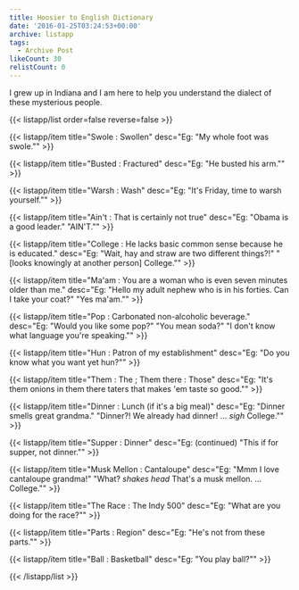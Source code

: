 ```yaml
---
title: Hoosier to English Dictionary
date: '2016-01-25T03:24:53+00:00'
archive: listapp
tags: 
  - Archive Post
likeCount: 30
relistCount: 0
---
```


I grew up in Indiana and I am here to help you understand the dialect of these mysterious people.

<!--more-->

{{< listapp/list order=false reverse=false >}}

   {{< listapp/item title="Swole : Swollen"
      desc="Eg: \"My whole foot was swole.\"" >}}

   {{< listapp/item title="Busted : Fractured"
      desc="Eg: \"He busted his arm.\"" >}}

   {{< listapp/item title="Warsh : Wash"
      desc="Eg: \"It's Friday, time to warsh yourself.\"" >}}

   {{< listapp/item title="Ain't : That is certainly not true"
      desc="Eg: \"Obama is a good leader.\" \"AIN'T.\"" >}}

   {{< listapp/item title="College : He lacks basic common sense because he is educated."
      desc="Eg: \"Wait, hay and straw are two different things?!\" \"[looks knowingly at another person] College.\"" >}}

   {{< listapp/item title="Ma'am : You are a woman who is even seven minutes older than me."
      desc="Eg: \"Hello my adult nephew who is in his forties. Can I take your coat?\" \"Yes ma'am.\"" >}}

   {{< listapp/item title="Pop : Carbonated non-alcoholic beverage."
      desc="Eg: \"Would you like some pop?\" \"You mean soda?\"  \"I don't know what language you're speaking.\"" >}}

   {{< listapp/item title="Hun : Patron of my establishment"
      desc="Eg: \"Do you know what you want yet hun?\"" >}}

   {{< listapp/item title="Them : The ; Them there : Those"
      desc="Eg: \"It's them onions in them there taters that makes 'em taste so good.\"" >}}

   {{< listapp/item title="Dinner : Lunch (if it's a big meal)"
      desc="Eg: \"Dinner smells great grandma.\" \"Dinner?! We already had dinner! ... *sigh* College.\"" >}}

   {{< listapp/item title="Supper : Dinner"
      desc="Eg: (continued) \"This if for supper, not dinner.\"" >}}

   {{< listapp/item title="Musk Mellon : Cantaloupe"
      desc="Eg: \"Mmm I love cantaloupe grandma!\" \"What? *shakes head* That's a musk mellon. ... College.\"" >}}

   {{< listapp/item title="The Race : The Indy 500"
      desc="Eg: \"What are you doing for the race?\"" >}}

   {{< listapp/item title="Parts : Region"
      desc="Eg: \"He's not from these parts.\"" >}}

   {{< listapp/item title="Ball : Basketball"
      desc="Eg: \"You play ball?\"" >}}

{{< /listapp/list >}}

